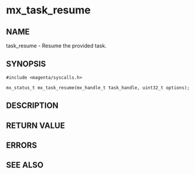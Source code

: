 # mx_task_resume

## NAME

task_resume - Resume the provided task.

## SYNOPSIS

```
#include <magenta/syscalls.h>

mx_status_t mx_task_resume(mx_handle_t task_handle, uint32_t options);

```

## DESCRIPTION

## RETURN VALUE

## ERRORS

## SEE ALSO
